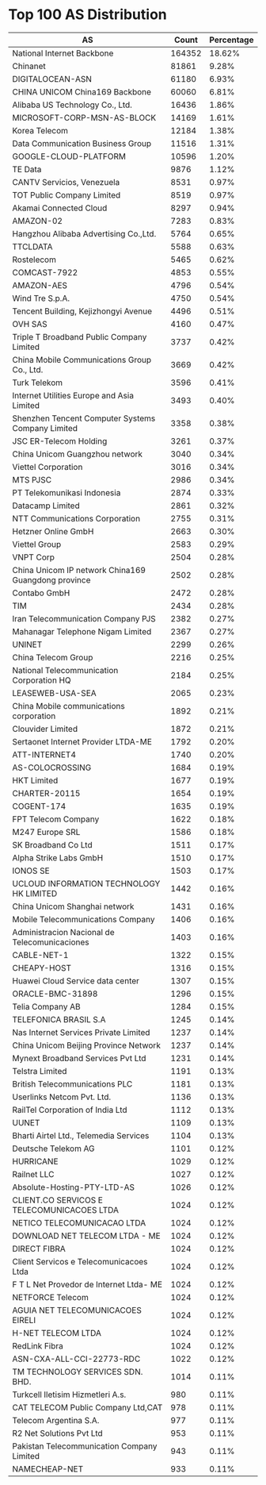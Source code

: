 # Top 100 AS Distribution
| AS | Count | Percentage |
|----|----|----|
| National Internet Backbone | 164352 | 18.62% |
| Chinanet | 81861 | 9.28% |
| DIGITALOCEAN-ASN | 61180 | 6.93% |
| CHINA UNICOM China169 Backbone | 60060 | 6.81% |
| Alibaba US Technology Co., Ltd. | 16436 | 1.86% |
| MICROSOFT-CORP-MSN-AS-BLOCK | 14169 | 1.61% |
| Korea Telecom | 12184 | 1.38% |
| Data Communication Business Group | 11516 | 1.31% |
| GOOGLE-CLOUD-PLATFORM | 10596 | 1.20% |
| TE Data | 9876 | 1.12% |
| CANTV Servicios, Venezuela | 8531 | 0.97% |
| TOT Public Company Limited | 8519 | 0.97% |
| Akamai Connected Cloud | 8297 | 0.94% |
| AMAZON-02 | 7283 | 0.83% |
| Hangzhou Alibaba Advertising Co.,Ltd. | 5764 | 0.65% |
| TTCLDATA | 5588 | 0.63% |
| Rostelecom | 5465 | 0.62% |
| COMCAST-7922 | 4853 | 0.55% |
| AMAZON-AES | 4796 | 0.54% |
| Wind Tre S.p.A. | 4750 | 0.54% |
| Tencent Building, Kejizhongyi Avenue | 4496 | 0.51% |
| OVH SAS | 4160 | 0.47% |
| Triple T Broadband Public Company Limited | 3737 | 0.42% |
| China Mobile Communications Group Co., Ltd. | 3669 | 0.42% |
| Turk Telekom | 3596 | 0.41% |
| Internet Utilities Europe and Asia Limited | 3493 | 0.40% |
| Shenzhen Tencent Computer Systems Company Limited | 3358 | 0.38% |
| JSC ER-Telecom Holding | 3261 | 0.37% |
| China Unicom Guangzhou network | 3040 | 0.34% |
| Viettel Corporation | 3016 | 0.34% |
| MTS PJSC | 2986 | 0.34% |
| PT Telekomunikasi Indonesia | 2874 | 0.33% |
| Datacamp Limited | 2861 | 0.32% |
| NTT Communications Corporation | 2755 | 0.31% |
| Hetzner Online GmbH | 2663 | 0.30% |
| Viettel Group | 2583 | 0.29% |
| VNPT Corp | 2504 | 0.28% |
| China Unicom IP network China169 Guangdong province | 2502 | 0.28% |
| Contabo GmbH | 2472 | 0.28% |
| TIM | 2434 | 0.28% |
| Iran Telecommunication Company PJS | 2382 | 0.27% |
| Mahanagar Telephone Nigam Limited | 2367 | 0.27% |
| UNINET | 2299 | 0.26% |
| China Telecom Group | 2216 | 0.25% |
| National Telecommunication Corporation HQ | 2184 | 0.25% |
| LEASEWEB-USA-SEA | 2065 | 0.23% |
| China Mobile communications corporation | 1892 | 0.21% |
| Clouvider Limited | 1872 | 0.21% |
| Sertaonet Internet Provider LTDA-ME | 1792 | 0.20% |
| ATT-INTERNET4 | 1740 | 0.20% |
| AS-COLOCROSSING | 1684 | 0.19% |
| HKT Limited | 1677 | 0.19% |
| CHARTER-20115 | 1654 | 0.19% |
| COGENT-174 | 1635 | 0.19% |
| FPT Telecom Company | 1622 | 0.18% |
| M247 Europe SRL | 1586 | 0.18% |
| SK Broadband Co Ltd | 1511 | 0.17% |
| Alpha Strike Labs GmbH | 1510 | 0.17% |
| IONOS SE | 1503 | 0.17% |
| UCLOUD INFORMATION TECHNOLOGY HK LIMITED | 1442 | 0.16% |
| China Unicom Shanghai network | 1431 | 0.16% |
| Mobile Telecommunications Company | 1406 | 0.16% |
| Administracion Nacional de Telecomunicaciones | 1403 | 0.16% |
| CABLE-NET-1 | 1322 | 0.15% |
| CHEAPY-HOST | 1316 | 0.15% |
| Huawei Cloud Service data center | 1307 | 0.15% |
| ORACLE-BMC-31898 | 1296 | 0.15% |
| Telia Company AB | 1284 | 0.15% |
| TELEFONICA BRASIL S.A | 1245 | 0.14% |
| Nas Internet Services Private Limited | 1237 | 0.14% |
| China Unicom Beijing Province Network | 1237 | 0.14% |
| Mynext Broadband Services Pvt Ltd | 1231 | 0.14% |
| Telstra Limited | 1191 | 0.13% |
| British Telecommunications PLC | 1181 | 0.13% |
| Userlinks Netcom Pvt. Ltd. | 1136 | 0.13% |
| RailTel Corporation of India Ltd | 1112 | 0.13% |
| UUNET | 1109 | 0.13% |
| Bharti Airtel Ltd., Telemedia Services | 1104 | 0.13% |
| Deutsche Telekom AG | 1101 | 0.12% |
| HURRICANE | 1029 | 0.12% |
| Railnet LLC | 1027 | 0.12% |
| Absolute-Hosting-PTY-LTD-AS | 1026 | 0.12% |
| CLIENT.CO SERVICOS E TELECOMUNICACOES LTDA | 1024 | 0.12% |
| NETICO TELECOMUNICACAO LTDA | 1024 | 0.12% |
| DOWNLOAD NET TELECOM LTDA - ME | 1024 | 0.12% |
| DIRECT FIBRA | 1024 | 0.12% |
| Client Servicos e Telecomunicacoes Ltda | 1024 | 0.12% |
| F T L Net Provedor de Internet Ltda- ME | 1024 | 0.12% |
| NETFORCE Telecom | 1024 | 0.12% |
| AGUIA NET TELECOMUNICACOES EIRELI | 1024 | 0.12% |
| H-NET TELECOM LTDA | 1024 | 0.12% |
| RedLink Fibra | 1024 | 0.12% |
| ASN-CXA-ALL-CCI-22773-RDC | 1022 | 0.12% |
| TM TECHNOLOGY SERVICES SDN. BHD. | 1014 | 0.11% |
| Turkcell Iletisim Hizmetleri A.s. | 980 | 0.11% |
| CAT TELECOM Public Company Ltd,CAT | 978 | 0.11% |
| Telecom Argentina S.A. | 977 | 0.11% |
| R2 Net Solutions Pvt Ltd | 953 | 0.11% |
| Pakistan Telecommunication Company Limited | 943 | 0.11% |
| NAMECHEAP-NET | 933 | 0.11% |
